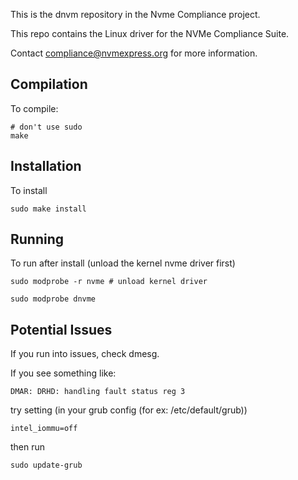 This is the dnvm repository in the Nvme Compliance project.

This repo contains the Linux driver for the NVMe Compliance Suite.

Contact compliance@nvmexpress.org for more information.

## Compilation

To compile:
```
# don't use sudo
make
```

## Installation

To install
```
sudo make install
```

## Running

To run after install (unload the kernel nvme driver first)
```
sudo modprobe -r nvme # unload kernel driver

sudo modprobe dnvme
```

## Potential Issues

If you run into issues, check dmesg.

If you see something like:
```
DMAR: DRHD: handling fault status reg 3
```
try setting (in your grub config (for ex: /etc/default/grub))
```
intel_iommu=off
```
then run
```
sudo update-grub
```

